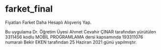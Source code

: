 # farket_final
Fiyatları Farket Daha Hesaplı Alışveriş Yap.

Bu uygulama Dr. Öğretim Üyesi Ahmet Cevahir ÇINAR tarafından yürütülen 3311456 kodlu MOBİL PROGRAMLAMA dersi kapsamında 193311076 numaralı Bekir EKEN tarafından 25 Haziran 2021 günü yapılmıştır.
